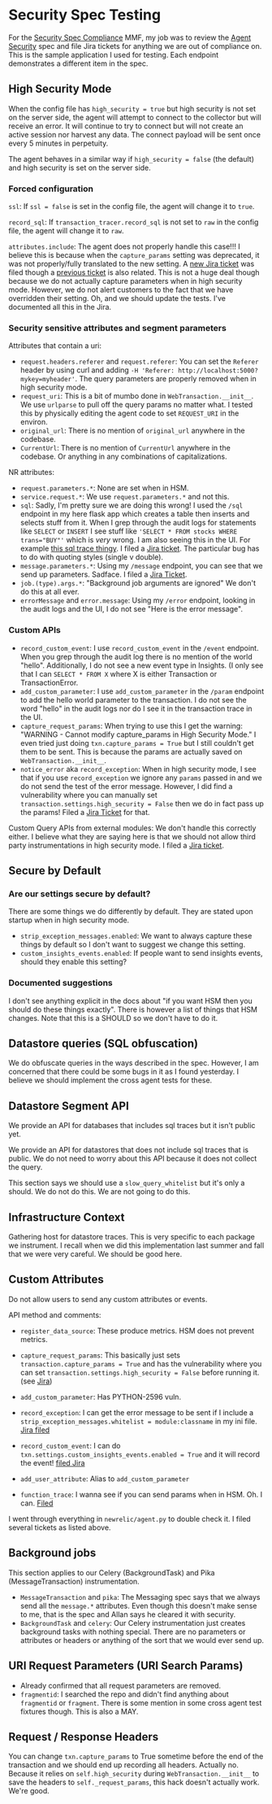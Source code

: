 # Security Spec Testing

For the [Security Spec
Compliance](https://newrelic.atlassian.net/browse/PYTHON-2302) MMF, my job was
to review the [Agent
Security](https://source.datanerd.us/agents/agent-specs/blob/master/Agent-Security.md)
spec and file Jira tickets for anything we are out of compliance on. This is
the sample application I used for testing. Each endpoint demonstrates a
different item in the spec.


## High Security Mode

When the config file has `high_security = true` but high security is not set on
the server side, the agent will attempt to connect to the collector but will
receive an error. It will continue to try to connect but will not create an
active session nor harvest any data. The connect payload will be sent once
every 5 minutes in perpetuity.

The agent behaves in a similar way if `high_security = false` (the default) and
high security is set on the server side.

### Forced configuration

`ssl`: If `ssl = false` is set in the config file, the agent will change it to
`true`.

`record_sql`: If `transaction_tracer.record_sql` is not set to `raw` in the
config file, the agent will change it to `raw`.

`attributes.include`: The agent does not properly handle this case!!! I believe
this is because when the `capture_params` setting was deprecated, it was not
properly/fully translated to the new setting. A [new Jira
ticket](https://newrelic.atlassian.net/browse/PYTHON-2592) was filed though a
[previous ticket](https://newrelic.atlassian.net/browse/PYTHON-2202) is also
related. This is not a huge deal though because we do not actually capture
parameters when in high security mode. However, we do not alert customers to
the fact that we have overridden their setting. Oh, and we should update the
tests. I've documented all this in the Jira.

### Security sensitive attributes and segment parameters

Attributes that contain a uri:
+ `request.headers.referer` and `request.referer`: You can set the `Referer`
header by using curl and adding `-H 'Referer:
http://localhost:5000?mykey=myheader'`. The query parameters are properly
removed when in high security mode.
+ `request_uri`: This is a bit of mumbo done in `WebTransaction.__init__`. We use
`urlparse` to pull off the query params no matter what. I tested this by
physically editing the agent code to set `REQUEST_URI` in the environ.
+ `original_url`: There is no mention of `original_url` anywhere in the codebase.
+ `CurrentUrl`: There is no mention of `CurrentUrl` anywhere in the codebase. Or
anything in any combinations of capitalizations.

NR attributes:
+ `request.parameters.*`: None are set when in HSM.
+ `service.request.*`: We use `request.parameters.*` and not this.
+ `sql`: Sadly, I'm pretty sure we are doing this wrong! I used the `/sql`
  endpoint in my here flask app which creates a table then inserts and selects
  stuff from it. When I grep through the audit logs for statements like
  `SELECT` or `INSERT` I see stuff like `'SELECT * FROM stocks WHERE
  trans="BUY"'` which is _very_ wrong. I am also seeing this in the UI. For
  example [this sql trace
  thingy](https://rpm.newrelic.com/accounts/1178500/applications/74226871/datastores#/overview/SQLite/trace/?id=3dc0fba5-d9e2-11e7-abfc-0242ac110009_4003_5009&metric=Datastore%252Fstatement%252FSQLite%252Fstocks%252Finsert).
  I filed a [Jira ticket](https://newrelic.atlassian.net/browse/PYTHON-2594).
  The particular bug has to do with quoting styles (single v double).
+ `message.parameters.*`: Using my `/message` endpoint, you can see that we
  send up parameters. Sadface. I filed a [Jira
  Ticket](https://newrelic.atlassian.net/browse/PYTHON-2595).
+ `job.(type).args.*`: "Background job arguments are ignored" We don't do this
  at all ever.
+ `errorMessage` and `error.message`: Using my `/error` endpoint, looking in
  the audit logs and the UI, I do not see "Here is the error message". 

### Custom APIs

+ `record_custom_event`: I use `record_custom_event` in the `/event` endpoint.
  When you grep through the audit log there is no mention of the world "hello".
  Additionally, I do not see a new event type in Insights. (I only see that I
  can `SELECT * FROM X` where X is either Transaction or TransactionError.
+ `add_custom_parameter`: I use `add_custom_parameter` in the `/param` endpoint
  to add the hello world parameter to the transaction. I do not see the word
  "hello" in the audit logs nor do I see it in the transaction trace in the UI.
+ `capture_request_params`: When trying to use this I get the warning:
  "WARNING - Cannot modify capture_params in High Security Mode." I even tried
  just doing `txn.capture_params = True` but I still couldn't get them to be
  sent. This is because the params are actually saved on
  `WebTransaction.__init__`.
+ `notice_error` aka `record_exception`: When in high security mode, I see that
  if you use `record_exception` we ignore any `params` passed in and we do not
  send the test of the error message. However, I did find a vulnerability where
  you can manually set `transaction.settings.high_security = False` then we do
  in fact pass up the params! Filed a [Jira
  Ticket](https://newrelic.atlassian.net/browse/PYTHON-2596) for that.

Custom Query APIs from external modules: We don't handle this correctly either.
I believe what they are saying here is that we should not allow third party
instrumentations in high security mode. I filed a [Jira
ticket](https://newrelic.atlassian.net/browse/PYTHON-2597).


## Secure by Default

### Are our settings secure by default?

There are some things we do differently by default. They are stated upon
startup when in high security mode.

+ `strip_exception_messages.enabled`: We want to always capture these things by
  default so I don't want to suggest we change this setting.
+ `custom_insights_events.enabled`: If people want to send insights events,
  should they enable this setting?

### Documented suggestions

I don't see anything explicit in the docs about "if you want HSM then you
should do these things exactly". There is however a list of things that HSM
changes. Note that this is a SHOULD so we don't have to do it.


## Datastore queries (SQL obfuscation)

We do obfuscate queries in the ways described in the spec. However, I am
concerned that there could be some bugs in it as I found yesterday. I believe
we should implement the cross agent tests for these.


## Datastore Segment API

We provide an API for databases that includes sql traces but it isn't public
yet.

We provide an API for datastores that does not include sql traces that is
public. We do not need to worry about this API because it does not collect the
query.

This section says we should use a `slow_query_whitelist` but it's only a
should. We do not do this. We are not going to do this.


## Infrastructure Context

Gathering host for datastore traces. This is very specific to each package we
instrument. I recall when we did this implementation last summer and fall that
we were very careful. We should be good here.


## Custom Attributes

Do not allow users to send any custom attributes or events.

API method and comments:
+ `register_data_source`: These produce metrics. HSM does not prevent metrics.
+ `capture_request_params`: This basically just sets
  `transaction.capture_params = True` and has the vulnerability where you can
  set `transaction.settings.high_security = False` before running it. (see
  [Jira](https://newrelic.atlassian.net/browse/PYTHON-2596))
+ `add_custom_parameter`: Has PYTHON-2596 vuln.
+ `record_exception`: I can get the error message to be sent if I include a
  `strip_exception_messages.whitelist = module:classname` in my ini file. [Jira
  filed](https://newrelic.atlassian.net/browse/PYTHON-2604)
+ `record_custom_event`: I can do `txn.settings.custom_insights_events.enabled
  = True` and it will record the event! [filed
  Jira](https://newrelic.atlassian.net/browse/PYTHON-2605)

+ `add_user_attribute`: Alias to `add_custom_parameter`

+ `function_trace`: I wanna see if you can send params when in HSM. Oh. I can.
  [Filed](https://newrelic.atlassian.net/browse/PYTHON-2606)

I went through everything in `newrelic/agent.py` to double check it. I filed
several tickets as listed above.


## Background jobs

This section applies to our Celery (BackgroundTask) and Pika
(MessageTransaction) instrumentation.

+ `MessageTransaction` and `pika`: The Messaging spec says that we always send all the
  `message.*` attributes. Even though this doesn't make sense to me, that is
  the spec and Allan says he cleared it with security.
+ `BackgroundTask` and `celery`: Our Celery instrumentation just creates
  background tasks with nothing special. There are no parameters or attributes
  or headers or anything of the sort that we would ever send up.


## URI Request Parameters (URI Search Params)

+ Already confirmed that all request parameters are removed.
+ `fragmentid`: I searched the repo and didn't find anything about `fragmentid`
  or `fragment`. There is some mention in some cross agent test fixtures
  though. This is also a MAY.


## Request / Response Headers

You can change `txn.capture_params` to True sometime before the end of the
transaction and we should end up recording all headers. Actually no. Because it
relies on `self.high_security` during `WebTransaction.__init__` to save the
headers to `self._request_params`, this hack doesn't actually work. We're good.
